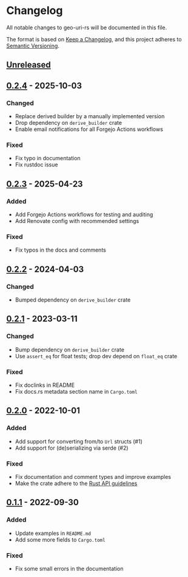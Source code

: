 # Changelog

All notable changes to geo-uri-rs will be documented in this file.

The format is based on [Keep a Changelog](https://keepachangelog.com/en/1.0.0/),
and this project adheres to [Semantic Versioning](https://semver.org/spec/v2.0.0.html).

## [Unreleased]

## [0.2.4] - 2025-10-03

### Changed

* Replace derived builder by a manually implemented version
* Drop dependency on `derive_builder` crate
* Enable email notifications for all Forgejo Actions workflows

### Fixed

* Fix typo in documentation 
* Fix rustdoc issue

## [0.2.3] - 2025-04-23

### Added

* Add Forgejo Actions workflows for testing and auditing
* Add Renovate config with recommended settings

### Fixed

* Fix typos in the docs and comments

## [0.2.2] - 2024-04-03

### Changed

* Bumped dependency on `derive_builder` crate

## [0.2.1] - 2023-03-11

### Changed

* Bump dependency on `derive_builder` crate
* Use `assert_eq` for float tests; drop dev depend on `float_eq` crate

### Fixed

* Fix doclinks in README
* Fix docs.rs metadata section name in `Cargo.toml`

## [0.2.0] - 2022-10-01

### Added

* Add support for converting from/to `Url` structs (#1)
* Add support for (de)serializing via serde (#2)

### Fixed

* Fix documentation and comment types and improve examples
* Make the crate adhere to the [Rust API guidelines](https://rust-lang.github.io/api-guidelines/)

## [0.1.1] - 2022-09-30

### Added

* Update examples in `README.md`
* Add some more fields to `Cargo.toml`

### Fixed

* Fix some small errors in the documentation

[Unreleased]: https://git.luon.net/paul/geo-uri-rs/compare/v0.2.4...HEAD
[0.2.4]: https://git.luon.net/paul/geo-uri-rs/compare/v0.2.3..v0.2.4
[0.2.3]: https://git.luon.net/paul/geo-uri-rs/compare/v0.2.2..v0.2.3
[0.2.2]: https://git.luon.net/paul/geo-uri-rs/compare/v0.2.1..v0.2.2
[0.2.1]: https://git.luon.net/paul/geo-uri-rs/compare/v0.2.0..v0.2.1
[0.2.0]: https://git.luon.net/paul/geo-uri-rs/compare/v0.1.1..v0.2.0
[0.1.1]: https://git.luon.net/paul/geo-uri-rs/commits/tag/v0.1.1
